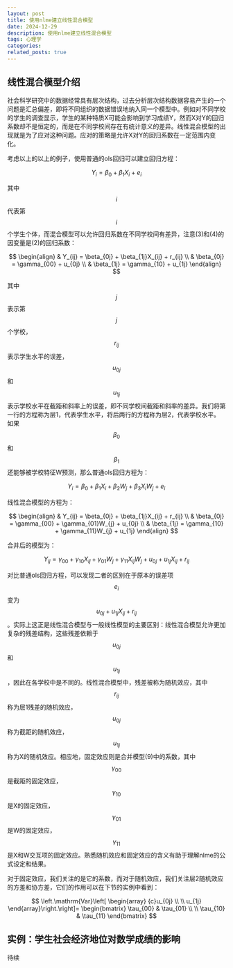 ```yaml
---
layout: post
title: 使用nlme建立线性混合模型
date: 2024-12-29 
description: 使用nlme建立线性混合模型
tags: 心理学
categories: 
related_posts: true
---
```


## 线性混合模型介绍

社会科学研究中的数据经常具有层次结构，过去分析层次结构数据容易产生的一个问题是汇总偏差，即将不同组织的数据错误地纳入同一个模型中。例如对不同学校的学生的调查显示，学生的某种特质X可能会影响到学习成绩Y，然而X对Y的回归系数却不是恒定的，而是在不同学校间存在有统计意义的差异。线性混合模型的出现就是为了应对这种问题。应对的策略是允许X对Y的回归系数在一定范围内变化。

考虑以上的以上的例子，使用普通的ols回归可以建立回归方程：

$$
Y_i = \beta_0 + \beta_1X_i + e_i
$$

其中 $$i$$ 代表第 $$i$$ 个学生个体，而混合模型可以允许回归系数在不同学校间有差异，注意(3)和(4)的因变量是(2)的回归系数：

$$
\begin{align}
& Y_{ij} = \beta_{0j} + \beta_{1j}X_{ij} + r_{ij} \\
& \beta_{0j} = \gamma_{00} + u_{0j} \\
& \beta_{1j} = \gamma_{10} + u_{1j}
\end{align}
$$

其中 $$j$$ 表示第 $$j$$ 个学校， $$r_{ij}$$ 表示学生水平的误差， $$u_{0j}$$ 和 $$u_{1j}$$ 表示学校水平在截距和斜率上的误差，即不同学校间截距和斜率的差异。我们将第一行的方程称为层1，代表学生水平，将后两行的方程称为层2，代表学校水平。如果 $$\beta_0$$ 和 $$\beta_1$$ 还能够被学校特征W预测，那么普通ols回归方程为：

$$
Y_i = \beta_0 + \beta_1X_i + \beta_2W_j + \beta_3X_iW_j+ e_i
$$

线性混合模型的方程为：

$$
\begin{align}
& Y_{ij} = \beta_{0j} + \beta_{1j}X_{ij} + r_{ij} \\
& \beta_{0j} = \gamma_{00} + \gamma_{01}W_{j} + u_{0j} \\
& \beta_{1j} = \gamma_{10} + \gamma_{11}W_{j} + u_{1j}
\end{align}
$$

合并后的模型为：

$$
Y_{ij} = \gamma_{00} + \gamma_{10}X_{ij} + \gamma_{01}W_{j} + \gamma_{11}X_{ij}W_{j} + u_{0j} + u_{1j}X_{ij} + r_{ij} 
$$

对比普通ols回归方程，可以发现二者的区别在于原本的误差项 $$e_i$$ 变为 $$u_{0j}+u_{1j}X_{ij}+r_{ij}$$。实际上这正是线性混合模型与一般线性模型的主要区别：线性混合模型允许更加复杂的残差结构，这些残差依赖于 $$u_{0j}$$ 和 $$u_{1j}$$，因此在各学校中是不同的。线性混合模型中，残差被称为随机效应，其中 $$r_{ij}$$ 称为层1残差的随机效应， $$u_{0j}$$ 称为截距的随机效应， $$u_{1j}$$ 称为X的随机效应。相应地，固定效应则是合并模型(9)中的系数，其中 $$\gamma_{00}$$ 是截距的固定效应， $$\gamma_{10}$$ 是X的固定效应， $$\gamma_{01}$$ 是W的固定效应， $$\gamma_{11}$$ 是X和W交互项的固定效应。熟悉随机效应和固定效应的含义有助于理解nlme的公式设定和结果。

对于固定效应，我们关注的是它的系数，而对于随机效应，我们关注层2随机效应的方差和协方差，它们的作用可以在下节的实例中看到：

$$
\left.\mathrm{Var}\left[
\begin{array}
{c}u_{0j} \\
 \\
u_{1j}
\end{array}\right.\right]=
\begin{bmatrix}
\tau_{00} & \tau_{01} \\
 \\
\tau_{10} & \tau_{11}
\end{bmatrix}
$$

## 实例：学生社会经济地位对数学成绩的影响

待续
